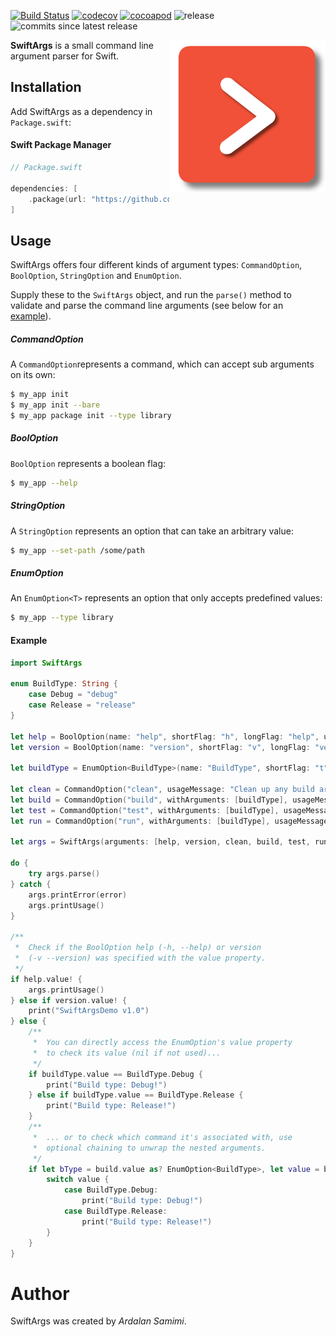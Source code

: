 [![Build Status](https://travis-ci.org/pkrll/SwiftArgs.svg?branch=master)](https://travis-ci.org/pkrll/SwiftArgs)
[![codecov](https://codecov.io/gh/pkrll/SwiftArgs/branch/master/graph/badge.svg)](https://codecov.io/gh/pkrll/SwiftArgs)
[![cocoapod](https://img.shields.io/cocoapods/v/Swiftargs.svg)](https://cocoapods.org/pods/SwiftArgs)
![release](https://img.shields.io/github/release/pkrll/Swiftargs.svg)
![commits since latest release](https://img.shields.io/github/commits-since/pkrll/Swiftargs/latest.svg)

<!-- ![logo](.assets/SwiftArgs.png) -->

<img src=".assets/SwiftArgs.png" data-canonical-src=".assets/SwiftArgs.png" align="right" width="250px"/>

**SwiftArgs** is a small command line argument parser for Swift.

## Installation

Add SwiftArgs as a dependency in ``Package.swift``:

#### Swift Package Manager

```swift
// Package.swift

dependencies: [
    .package(url: "https://github.com/pkrll/SwiftArgs", from: "0.1.0")
]

```

## Usage

SwiftArgs offers four different kinds of argument types: ``CommandOption``, ``BoolOption``, ``StringOption`` and ``EnumOption``.

Supply these to the ``SwiftArgs`` object, and run the ``parse()`` method to validate and parse the command line arguments (see below for an [example](#example)).

##### CommandOption
A ``CommandOption``represents a command, which can accept sub arguments on its own:

```bash
$ my_app init
$ my_app init --bare
$ my_app package init --type library
```

##### BoolOption
``BoolOption`` represents a boolean flag:

```bash
$ my_app --help
```

##### StringOption
A ``StringOption`` represents an option that can take an arbitrary value:

```bash
$ my_app --set-path /some/path
```

##### EnumOption
An ``EnumOption<T>`` represents an option that only accepts predefined values:

```bash
$ my_app --type library
```



#### Example

```swift
import SwiftArgs

enum BuildType: String {
	case Debug = "debug"
	case Release = "release"
}

let help = BoolOption(name: "help", shortFlag: "h", longFlag: "help", usageMessage: "Display available options")
let version = BoolOption(name: "version", shortFlag: "v", longFlag: "version", usageMessage: "Display version information")

let buildType = EnumOption<BuildType>(name: "BuildType", shortFlag: "t", longFlag: "type", usageMessage: "Specify the build configuration: debug|release")

let clean = CommandOption("clean", usageMessage: "Clean up any build artifacts")
let build = CommandOption("build", withArguments: [buildType], usageMessage: "Build the project")
let test = CommandOption("test", withArguments: [buildType], usageMessage: "Test the project")
let run = CommandOption("run", withArguments: [buildType], usageMessage: "Execute the project")

let args = SwiftArgs(arguments: [help, version, clean, build, test, run])

do {
	try args.parse()
} catch {
	args.printError(error)
	args.printUsage()
}

/**
 * 	Check if the BoolOption help (-h, --help) or version
 * 	(-v --version) was specified with the value property.
 */
if help.value! {
	args.printUsage()
} else if version.value! {
	print("SwiftArgsDemo v1.0")
} else {
	/**
	 * 	You can directly access the EnumOption's value property
	 * 	to check its value (nil if not used)...
	 */
	if buildType.value == BuildType.Debug {
		print("Build type: Debug!")
	} else if buildType.value == BuildType.Release {
		print("Build type: Release!")
	}
	/**
	 * 	... or to check which command it's associated with, use
	 * 	optional chaining to unwrap the nested arguments.
	 */
	if let bType = build.value as? EnumOption<BuildType>, let value = bType.value {
		switch value {
			case BuildType.Debug:
				print("Build type: Debug!")
			case BuildType.Release:
				print("Build type: Release!")
		}
	}
}
```

# Author

SwiftArgs was created by *Ardalan Samimi*.

